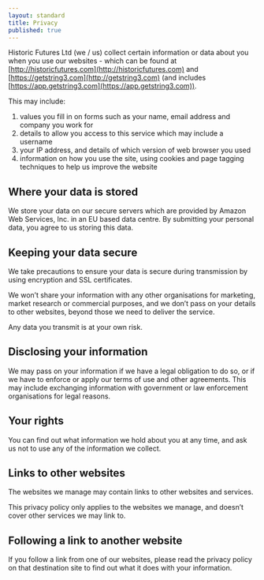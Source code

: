 ```yaml
---
layout: standard
title: Privacy
published: true
---
```


Historic Futures Ltd (we / us) collect certain information or data about you when you use our websites - which can be found at [http://historicfutures.com](http://historicfutures.com) and [https://getstring3.com](http://getstring3.com) (and includes [https://app.getstring3.com](https://app.getstring3.com)).

This may include:

1. values you fill in on forms such as your name, email address and company you work for
1. details to allow you access to this service which may include a username
1. your IP address, and details of which version of web browser you used
1. information on how you use the site, using cookies and page tagging techniques to help us improve the website


## Where your data is stored

We store your data on our secure servers which are provided by Amazon Web Services, Inc. in an EU based data centre. By submitting your personal data, you agree to us storing this data.

## Keeping your data secure

We take precautions to ensure your data is secure during transmission by using encryption and SSL certificates.

We won’t share your information with any other organisations for marketing, market research or commercial purposes, and we don’t pass on your details to other websites, beyond those we need to deliver the service.

Any data you transmit is at your own risk.

## Disclosing your information

We may pass on your information if we have a legal obligation to do so, or if we have to enforce or apply our terms of use and other agreements. This may include exchanging information with government or law enforcement organisations for legal reasons.

## Your rights

You can find out what information we hold about you at any time, and ask us not to use any of the information we collect.

## Links to other websites

The websites we manage may contain links to other websites and services.

This privacy policy only applies to the websites we manage, and doesn’t cover other services we may link to.

## Following a link to another website

If you follow a link from one of our websites, please read the privacy policy on that destination site to find out what it does with your information.
